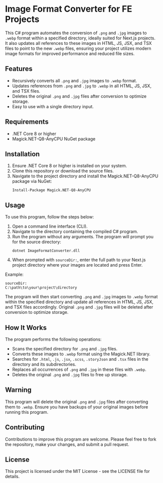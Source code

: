 # Image Format Converter for FE Projects

This C# program automates the conversion of `.png` and `.jpg` images to `.webp` format within a specified directory, ideally suited for Next.js projects. It also updates all references to these images in HTML, JS, JSX, and TSX files to point to the new `.webp` files, ensuring your project utilizes modern image formats for improved performance and reduced file sizes.

## Features

- Recursively converts all `.png` and `.jpg` images to `.webp` format.
- Updates references from `.png` and `.jpg` to `.webp` in all HTML, JS, JSX, and TSX files.
- Deletes the original `.png` and `.jpg` files after conversion to optimize storage.
- Easy to use with a single directory input.

## Requirements

- .NET Core 8 or higher
- Magick.NET-Q8-AnyCPU NuGet package

## Installation

1. Ensure .NET Core 8 or higher is installed on your system.
2. Clone this repository or download the source files.
3. Navigate to the project directory and install the Magick.NET-Q8-AnyCPU package via NuGet:
   ```
   Install-Package Magick.NET-Q8-AnyCPU
   ```

## Usage

To use this program, follow the steps below:

1. Open a command line interface (CLI).
2. Navigate to the directory containing the compiled C# program.
3. Run the program without any arguments. The program will prompt you for the source directory:
   ```
   dotnet ImageFormatConverter.dll
   ```
4. When prompted with `sourceDir:`, enter the full path to your Next.js project directory where your images are located and press Enter.

Example:
```
sourceDir:
C:\path\to\your\project\directory
```

The program will then start converting `.png` and `.jpg` images to `.webp` format within the specified directory and update all references in HTML, JS, JSX, and TSX files accordingly. Original `.png` and `.jpg` files will be deleted after conversion to optimize storage.

## How It Works

The program performs the following operations:
- Scans the specified directory for `.png` and `.jpg` files.
- Converts these images to `.webp` format using the Magick.NET library.
- Searches for `.html`, `.js`, `.jsx`, `.scss`, `.storyJson` and `.tsx` files in the directory and its subdirectories.
- Replaces all occurrences of `.png` and `.jpg` in these files with `.webp`.
- Deletes the original `.png` and `.jpg` files to free up storage.

## Warning

This program will delete the original `.png` and `.jpg` files after converting them to `.webp`. Ensure you have backups of your original images before running this program.

## Contributing

Contributions to improve this program are welcome. Please feel free to fork the repository, make your changes, and submit a pull request.

## License
This project is licensed under the MIT License - see the LICENSE file for details.
